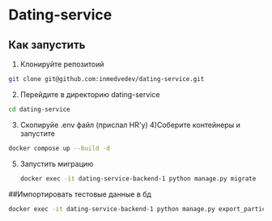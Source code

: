 # Dating-service

## Как запустить 

1) Клонируйте репозитоий 
```bash
git clone git@github.com:inmedvedev/dating-service.git
```
2) Перейдите в директорию dating-service
```bash
cd dating-service
```
3) Скопируйе .env файл (прислал HR'у)
4)Соберите контейнеры и запустите
```bash
docker compose up --build -d
```
5) Запустить миграцию
   ```bash
   docker exec -it dating-service-backend-1 python manage.py migrate
   ```

##Импортировать тестовые данные в бд 

```bash
docker exec -it dating-service-backend-1 python manage.py export_participants -p participants.jsonl
```

